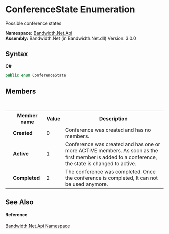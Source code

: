 ﻿# ConferenceState Enumeration
 

Possible conference states

**Namespace:**&nbsp;<a href ="N_Bandwidth_Net_Api.md">Bandwidth.Net.Api</a><br />**Assembly:**&nbsp;Bandwidth.Net (in Bandwidth.Net.dll) Version: 3.0.0

## Syntax

**C#**<br />
``` C#
public enum ConferenceState
```


## Members
&nbsp;<table><tr><th></th><th>Member name</th><th>Value</th><th>Description</th></tr><tr><td /><td target="F:Bandwidth.Net.Api.ConferenceState.Created">**Created**</td><td>0</td><td>Conference was created and has no members.</td></tr><tr><td /><td target="F:Bandwidth.Net.Api.ConferenceState.Active">**Active**</td><td>1</td><td>Conference was created and has one or more ACTIVE members. As soon as the first member is added to a conference, the state is changed to active.</td></tr><tr><td /><td target="F:Bandwidth.Net.Api.ConferenceState.Completed">**Completed**</td><td>2</td><td>The conference was completed. Once the conference is completed, It can not be used anymore.</td></tr></table>

## See Also


#### Reference
<a href ="N_Bandwidth_Net_Api.md">Bandwidth.Net.Api Namespace</a><br />